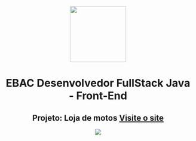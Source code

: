 <div align="center">
  <img src="https://i.postimg.cc/3xbR5F7H/rounded-in-photoretrica.png" width="150">

  # EBAC Desenvolvedor FullStack Java - Front-End  

  ## Projeto: Loja de motos  <a href="https://capisci-pizzaria.vercel.app/">Visite o site</a>
  <img src="https://i.postimg.cc/mDjDT1Qm/screencapture-127-0-0-1-5500-index-html-2023-11-27-15-30-07.png">
</div>
